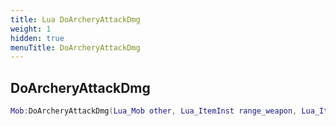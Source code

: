 ```yaml
---
title: Lua DoArcheryAttackDmg
weight: 1
hidden: true
menuTitle: DoArcheryAttackDmg
---
```

## DoArcheryAttackDmg
```lua
Mob:DoArcheryAttackDmg(Lua_Mob other, Lua_ItemInst range_weapon, Lua_ItemInst ammo, int weapon_damage, int chance_mod); -- void
```
